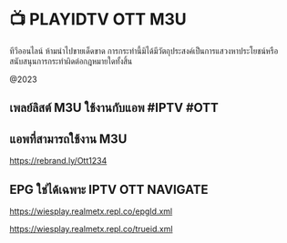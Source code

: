 # 📺 PLAYIDTV OTT M3U

ทีวีออนไลน์
ห้ามนำไปขายเด็ดขาด การกระทำนี้มิได้มีวัตถุประสงค์เป็นการแสวงหาประโยชน์หรือสนับสนุนการกระทำผิดต่อกฎหมายใดทั้งสิ้น

@2023

## เพลย์ลิสต์ M3U ใช้งานกับแอพ #IPTV #OTT
## แอพที่สามารถใช้งาน M3U

https://rebrand.ly/Ott1234

## EPG ใช่ได้เฉพาะ IPTV OTT NAVIGATE

https://wiesplay.realmetx.repl.co/epgId.xml

https://wiesplay.realmetx.repl.co/trueid.xml



##

